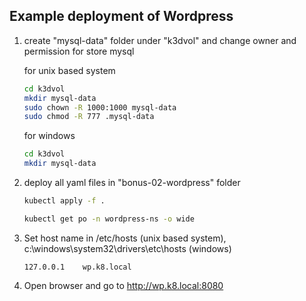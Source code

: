 ## Example deployment of Wordpress

1. create "mysql-data" folder under "k3dvol" and change owner and permission for store mysql

    for unix based system
    ```bash
    cd k3dvol
    mkdir mysql-data
    sudo chown -R 1000:1000 mysql-data
    sudo chmod -R 777 .mysql-data
    ```
    for windows
    ```bash
    cd k3dvol
    mkdir mysql-data
    ```

2. deploy all yaml files in "bonus-02-wordpress" folder

    ```bash
    kubectl apply -f .
    ```
    ```bash
    kubectl get po -n wordpress-ns -o wide
    ```

3. Set host name in /etc/hosts (unix based system), c:\windows\system32\drivers\etc\hosts (windows)

    ```
    127.0.0.1    wp.k8.local
    ```

4. Open browser and go to http://wp.k8.local:8080